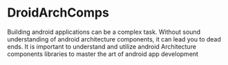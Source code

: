 # DroidArchComps
Building android applications can be a complex task. Without sound understanding of android architecture components, it can lead you to dead ends.  It is important to understand and utilize android Architecture components libraries to master the art of android app development 

